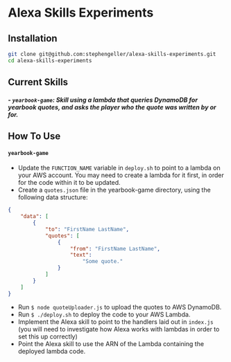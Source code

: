Alexa Skills Experiments
========================

## Installation
```bash
git clone git@github.com:stephengeller/alexa-skills-experiments.git
cd alexa-skills-experiments
```

## Current Skills

##### - `yearbook-game`: Skill using a lambda that queries DynamoDB for yearbook quotes, and asks the player who the quote was written by or for.
  

## How To Use

#### `yearbook-game`
- Update the `FUNCTION_NAME` variable in `deploy.sh` to point to a lambda on your AWS account. You may need to create a lambda for it first, in order for the code within it to be updated.
- Create a `quotes.json` file in the yearbook-game directory, using the following data structure:
```json
{
	"data": [
		{
			"to": "FirstName LastName",
			"quotes": [
				{
					"from": "FirstName LastName",
					"text":
						"Some quote."
				}
			]
		}
	]
}
```
- Run `$ node quoteUploader.js` to upload the quotes to AWS DynamoDB.
- Run `$ ./deploy.sh` to deploy the code to your AWS Lambda.
- Implement the Alexa skill to point to the handlers laid out in `index.js` (you will need to investigate how Alexa works with lambdas in order to set this up correctly)
- Point the Alexa skill to use the ARN of the Lambda containing the deployed lambda code.
